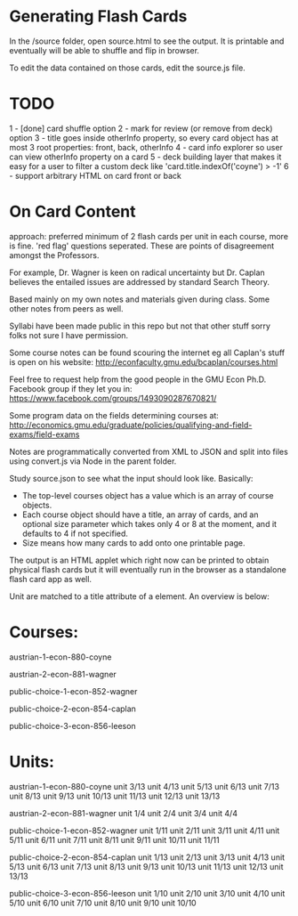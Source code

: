 # Generating Flash Cards
In the /source folder, open source.html to see the output. It is printable and eventually will be able to shuffle and flip in browser.

To edit the data contained on those cards, edit the source.js file.

# TODO
  1 - [done] card shuffle option
  2 - mark for review (or remove from deck) option
  3 - title goes inside otherInfo property, so every card object has at most 3 root properties: front, back, otherInfo
  4 - card info explorer so user can view otherInfo property on a card
  5 - deck building layer that makes it easy for a user to filter a custom deck like 'card.title.indexOf('coyne') > -1'
  6 - support arbitrary HTML on card front or back

# On Card Content

approach: preferred minimum of 2 flash cards per unit in each course, more is fine.
'red flag' questions seperated. These are points of disagreement amongst the Professors.

For example, Dr. Wagner is keen on radical uncertainty but Dr. Caplan believes the entailed issues are addressed by standard Search Theory.

Based mainly on my own notes and materials given during class. Some other notes from peers as well.

Syllabi have been made public in this repo but not that other stuff sorry folks not sure I have permission.

Some course notes can be found scouring the internet eg all Caplan's stuff is open on his website: http://econfaculty.gmu.edu/bcaplan/courses.html

Feel free to request help from the good people in the GMU Econ Ph.D. Facebook group if they let you in: https://www.facebook.com/groups/1493090287670821/

Some program data on the fields determining courses at: http://economics.gmu.edu/graduate/policies/qualifying-and-field-exams/field-exams

Notes are programmatically converted from XML to JSON and split into files using convert.js via Node in the parent folder.

Study source.json to see what the input should look like. Basically:
  - The top-level courses object has a value which is an array of course objects.
  - Each course object should have a title, an array of cards, and an optional size parameter which takes only 4 or 8 at the moment, and it defaults to 4 if not specified.
  - Size means how many cards to add onto one printable page.

The output is an HTML applet which right now can be printed to obtain physical flash cards but it will eventually run in the browser as a standalone flash card app as well.

Unit are matched to a title attribute of a <card /> element. An overview is below:


# Courses:

austrian-1-econ-880-coyne

austrian-2-econ-881-wagner

public-choice-1-econ-852-wagner

public-choice-2-econ-854-caplan

public-choice-3-econ-856-leeson


# Units:

austrian-1-econ-880-coyne
  unit 3/13
  unit 4/13
  unit 5/13
  unit 6/13
  unit 7/13
  unit 8/13
  unit 9/13
  unit 10/13
  unit 11/13
  unit 12/13
  unit 13/13

austrian-2-econ-881-wagner
  unit 1/4
  unit 2/4
  unit 3/4
  unit 4/4

public-choice-1-econ-852-wagner
  unit 1/11
  unit 2/11
  unit 3/11
  unit 4/11
  unit 5/11
  unit 6/11
  unit 7/11
  unit 8/11
  unit 9/11
  unit 10/11
  unit 11/11

public-choice-2-econ-854-caplan
  unit 1/13
  unit 2/13
  unit 3/13
  unit 4/13
  unit 5/13
  unit 6/13
  unit 7/13
  unit 8/13
  unit 9/13
  unit 10/13
  unit 11/13
  unit 12/13
  unit 13/13

public-choice-3-econ-856-leeson
  unit 1/10
  unit 2/10
  unit 3/10
  unit 4/10
  unit 5/10
  unit 6/10
  unit 7/10
  unit 8/10
  unit 9/10
  unit 10/10
